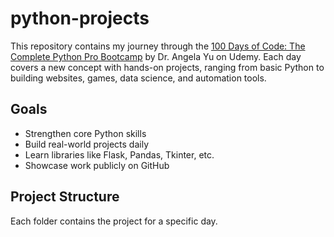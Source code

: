 # python-projects

This repository contains my journey through the [100 Days of Code: The Complete Python Pro Bootcamp](https://www.udemy.com/course/100-days-of-code/) by Dr. Angela Yu on Udemy. Each day covers a new concept with hands-on projects, ranging from basic Python to building websites, games, data science, and automation tools.

## Goals

- Strengthen core Python skills
- Build real-world projects daily
- Learn libraries like Flask, Pandas, Tkinter, etc.
- Showcase work publicly on GitHub

## Project Structure

Each folder contains the project for a specific day.
